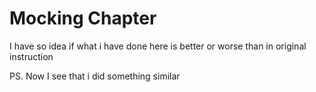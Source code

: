 # Mocking Chapter

I have so idea if what i have done here is better or worse than in original instruction

PS. Now I see that i did something similar
